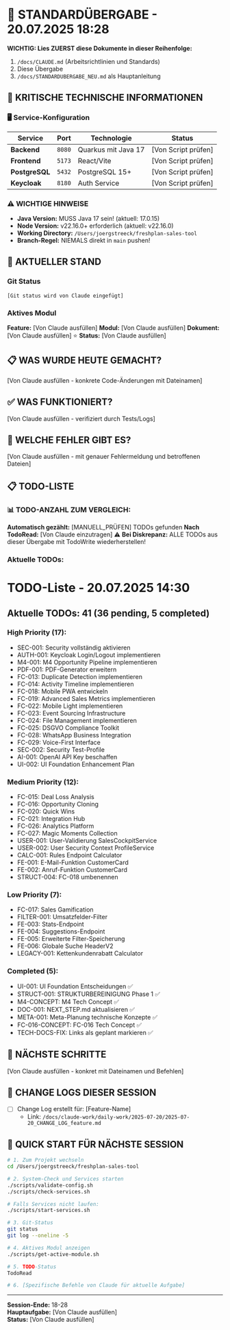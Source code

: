 # 🔄 STANDARDÜBERGABE - 20.07.2025 18:28

**WICHTIG: Lies ZUERST diese Dokumente in dieser Reihenfolge:**
1. `/docs/CLAUDE.md` (Arbeitsrichtlinien und Standards)
2. Diese Übergabe
3. `/docs/STANDARDUBERGABE_NEU.md` als Hauptanleitung

## 🚨 KRITISCHE TECHNISCHE INFORMATIONEN

### 🖥️ Service-Konfiguration
| Service | Port | Technologie | Status |
|---------|------|-------------|--------|
| **Backend** | `8080` | Quarkus mit Java 17 | [Von Script prüfen] |
| **Frontend** | `5173` | React/Vite | [Von Script prüfen] |
| **PostgreSQL** | `5432` | PostgreSQL 15+ | [Von Script prüfen] |
| **Keycloak** | `8180` | Auth Service | [Von Script prüfen] |

### ⚠️ WICHTIGE HINWEISE
- **Java Version:** MUSS Java 17 sein! (aktuell: 17.0.15)
- **Node Version:** v22.16.0+ erforderlich (aktuell: v22.16.0)
- **Working Directory:** `/Users/joergstreeck/freshplan-sales-tool`
- **Branch-Regel:** NIEMALS direkt in `main` pushen!

## 🎯 AKTUELLER STAND

### Git Status
```
[Git status wird von Claude eingefügt]
```

### Aktives Modul
**Feature:** [Von Claude ausfüllen]
**Modul:** [Von Claude ausfüllen]
**Dokument:** [Von Claude ausfüllen] ⭐
**Status:** [Von Claude ausfüllen]

## 📋 WAS WURDE HEUTE GEMACHT?
[Von Claude ausfüllen - konkrete Code-Änderungen mit Dateinamen]

## ✅ WAS FUNKTIONIERT?
[Von Claude ausfüllen - verifiziert durch Tests/Logs]

## 🚨 WELCHE FEHLER GIBT ES?
[Von Claude ausfüllen - mit genauer Fehlermeldung und betroffenen Dateien]

## 📋 TODO-LISTE

### 📊 TODO-ANZAHL ZUM VERGLEICH:
**Automatisch gezählt:** [MANUELL_PRÜFEN] TODOs gefunden
**Nach TodoRead:** [Von Claude einzutragen]
⚠️ **Bei Diskrepanz:** ALLE TODOs aus dieser Übergabe mit TodoWrite wiederherstellen!


### Aktuelle TODOs:
# TODO-Liste - 20.07.2025 14:30

## Aktuelle TODOs: 41 (36 pending, 5 completed)

### High Priority (17):
- SEC-001: Security vollständig aktivieren
- AUTH-001: Keycloak Login/Logout implementieren
- M4-001: M4 Opportunity Pipeline implementieren
- PDF-001: PDF-Generator erweitern
- FC-013: Duplicate Detection implementieren
- FC-014: Activity Timeline implementieren
- FC-018: Mobile PWA entwickeln
- FC-019: Advanced Sales Metrics implementieren
- FC-022: Mobile Light implementieren
- FC-023: Event Sourcing Infrastructure
- FC-024: File Management implementieren
- FC-025: DSGVO Compliance Toolkit
- FC-028: WhatsApp Business Integration
- FC-029: Voice-First Interface
- SEC-002: Security Test-Profile
- AI-001: OpenAI API Key beschaffen
- UI-002: UI Foundation Enhancement Plan

### Medium Priority (12):
- FC-015: Deal Loss Analysis
- FC-016: Opportunity Cloning
- FC-020: Quick Wins
- FC-021: Integration Hub
- FC-026: Analytics Platform
- FC-027: Magic Moments Collection
- USER-001: User-Validierung SalesCockpitService
- USER-002: User Security Context ProfileService
- CALC-001: Rules Endpoint Calculator
- FE-001: E-Mail-Funktion CustomerCard
- FE-002: Anruf-Funktion CustomerCard
- STRUCT-004: FC-018 umbenennen

### Low Priority (7):
- FC-017: Sales Gamification
- FILTER-001: Umsatzfelder-Filter
- FE-003: Stats-Endpoint
- FE-004: Suggestions-Endpoint
- FE-005: Erweiterte Filter-Speicherung
- FE-006: Globale Suche HeaderV2
- LEGACY-001: Kettenkundenrabatt Calculator

### Completed (5):
- UI-001: UI Foundation Entscheidungen ✅
- STRUCT-001: STRUKTURBEREINIGUNG Phase 1 ✅
- M4-CONCEPT: M4 Tech Concept ✅
- DOC-001: NEXT_STEP.md aktualisieren ✅
- META-001: Meta-Planung technische Konzepte ✅
- FC-016-CONCEPT: FC-016 Tech Concept ✅
- TECH-DOCS-FIX: Links als geplant markieren ✅


## 🔧 NÄCHSTE SCHRITTE
[Von Claude ausfüllen - konkret mit Dateinamen und Befehlen]

## 📝 CHANGE LOGS DIESER SESSION
- [ ] Change Log erstellt für: [Feature-Name]
  - Link: `/docs/claude-work/daily-work/2025-07-20/2025-07-20_CHANGE_LOG_feature.md`

## 🚀 QUICK START FÜR NÄCHSTE SESSION
```bash
# 1. Zum Projekt wechseln
cd /Users/joergstreeck/freshplan-sales-tool

# 2. System-Check und Services starten
./scripts/validate-config.sh
./scripts/check-services.sh

# Falls Services nicht laufen:
./scripts/start-services.sh

# 3. Git-Status
git status
git log --oneline -5

# 4. Aktives Modul anzeigen
./scripts/get-active-module.sh

# 5. TODO-Status
TodoRead

# 6. [Spezifische Befehle von Claude für aktuelle Aufgabe]
```

---
**Session-Ende:** 18-28  
**Hauptaufgabe:** [Von Claude ausfüllen]  
**Status:** [Von Claude ausfüllen]
